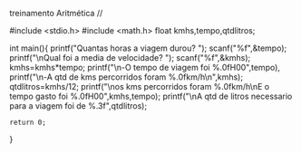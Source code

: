  treinamento Aritmética //

#include <stdio.h>
#include <math.h>
float kmhs,tempo,qtdlitros;

int main(){
    printf("Quantas horas a viagem durou? ");
    scanf("%f",&tempo);
    printf("\nQual foi a media de velocidade? ");
    scanf("%f",&kmhs);
    kmhs=kmhs*tempo;
    printf("\n-O tempo de viagem foi %.0fH00",tempo),
    printf("\n-A qtd de kms percorridos foram %.0fkm/h\n",kmhs);
    qtdlitros=kmhs/12;
    printf("\nos kms percorridos foram %.0fkm/h\nE o tempo gasto foi %.0fH00",kmhs,tempo);
    printf("\nA qtd de litros necessario para a viagem foi de %.3f",qtdlitros);
    
    
    return 0;
}
